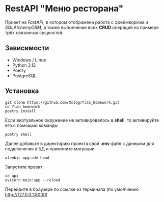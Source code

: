 # RestAPI "Меню ресторана"

Проект на _FastAPI_, в котором отображена работа с фреймворком и _SQLAlchemyORM_, а также выполнение всех **CRUD** операций 
на примере трёх связанных сущностей.

## Зависимости
* Windows / Linux
* Python 3.12
* Poetry
* PostgreSQL

## Установка
```
git clone https://github.com/Xolog/Ylab_homework.git
cd Ylab_homework  
poetry install  
```
Если виртуальное окружение не активировалось в **shell**, то активируйте его с помощью команды
```
poetry shell
```

Далее добавьте в директорию проекта свой **.env** файл с данными для подключения к БД и примените миграции
```
alembic upgrade head 
```
Запустите проект
```
cd api
uvicorn main:app --reload  
```
Перейдите в браузере по ссылке из терминала (по умолчанию http://127.0.0.1:8000)
